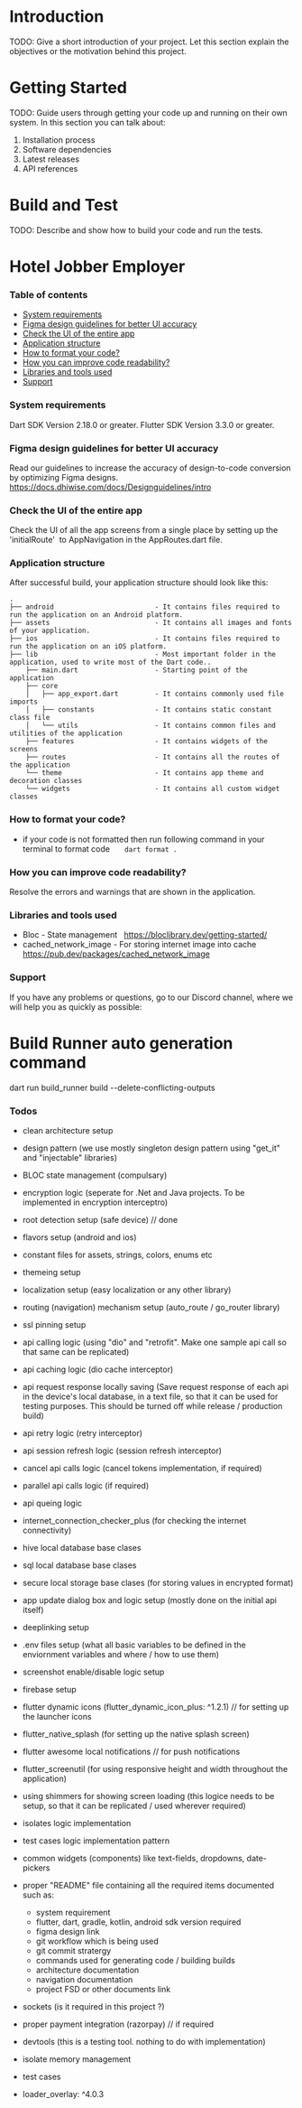 # Introduction

TODO: Give a short introduction of your project. Let this section explain the objectives or the motivation behind this project.

# Getting Started

TODO: Guide users through getting your code up and running on their own system. In this section you can talk about:

1.  Installation process
2.  Software dependencies
3.  Latest releases
4.  API references

# Build and Test

TODO: Describe and show how to build your code and run the tests.

# Hotel Jobber Employer

### Table of contents

- [System requirements](#system-requirements)
- [Figma design guidelines for better UI accuracy](#figma-design-guideline-for-better-accuracy)
- [Check the UI of the entire app](#app-navigations)
- [Application structure](#project-structure)
- [How to format your code?](#how-you-can-do-code-formatting)
- [How you can improve code readability?](#how-you-can-improve-the-readability-of-code)
- [Libraries and tools used](#libraries-and-tools-used)
- [Support](#support)

### System requirements

Dart SDK Version 2.18.0 or greater.
Flutter SDK Version 3.3.0 or greater.

### Figma design guidelines for better UI accuracy

Read our guidelines to increase the accuracy of design-to-code conversion by optimizing Figma designs.
https://docs.dhiwise.com/docs/Designguidelines/intro

### Check the UI of the entire app

Check the UI of all the app screens from a single place by setting up the 'initialRoute'  to AppNavigation in the AppRoutes.dart file.

### Application structure

After successful build, your application structure should look like this:

```
.
├── android                         - It contains files required to run the application on an Android platform.
├── assets                          - It contains all images and fonts of your application.
├── ios                             - It contains files required to run the application on an iOS platform.
├── lib                             - Most important folder in the application, used to write most of the Dart code..
    ├── main.dart                   - Starting point of the application
    ├── core
    │   ├── app_export.dart         - It contains commonly used file imports
    │   ├── constants               - It contains static constant class file
    │   └── utils                   - It contains common files and utilities of the application
    ├── features                    - It contains widgets of the screens
    ├── routes                      - It contains all the routes of the application
    └── theme                       - It contains app theme and decoration classes
    └── widgets                     - It contains all custom widget classes
```

### How to format your code?

- if your code is not formatted then run following command in your terminal to format code
    `  dart format .
 `

### How you can improve code readability?

Resolve the errors and warnings that are shown in the application.

### Libraries and tools used

- Bloc - State management
    https://bloclibrary.dev/getting-started/
- cached_network_image - For storing internet image into cache
    https://pub.dev/packages/cached_network_image

### Support

If you have any problems or questions, go to our Discord channel, where we will help you as quickly as possible:

# Build Runner auto generation command

dart run build_runner build --delete-conflicting-outputs

### Todos

- clean architecture setup
- design pattern (we use mostly singleton design pattern using "get_it" and "injectable" libraries)
- BLOC state management (compulsary)
- encryption logic (seperate for .Net and Java projects. To be implemented in encryption interceptro)
- root detection setup (safe device) // done
- flavors setup (android and ios)
- constant files for assets, strings, colors, enums etc
- themeing setup
- localization setup (easy localization or any other library)
- routing (navigation) mechanism setup (auto_route / go_router library)
- ssl pinning setup
- api calling logic (using "dio" and "retrofit". Make one sample api call so that same can be replicated)
- api caching logic (dio cache interceptor)
- api request response locally saving (Save request response of each api in the device's local database, in a text file, so that it can be used for testing purposes. This should be turned off while release / production build)
- api retry logic (retry interceptor)
- api session refresh logic (session refresh interceptor)
- cancel api calls logic (cancel tokens implementation, if required)
- parallel api calls logic (if required)
- api queing logic
- internet_connection_checker_plus (for checking the internet connectivity)
- hive local database base clases
- sql local database base clases
- secure local storage base clases (for storing values in encrypted format)
- app update dialog box and logic setup (mostly done on the initial api itself)
- deeplinking setup
- .env files setup (what all basic variables to be defined in the enviornment variables and where / how to use them)
- screenshot enable/disable logic setup
- firebase setup
- flutter dynamic icons (flutter_dynamic_icon_plus: ^1.2.1) // for setting up the launcher icons
- flutter_native_splash (for setting up the native splash screen)
- flutter awesome local notifications // for push notifications
- flutter_screenutil (for using responsive height and width throughout the application)
- using shimmers for showing screen loading (this logice needs to be setup, so that it can be replicated / used wherever required)
- isolates logic implementation
- test cases logic implementation pattern
- common widgets (components) like text-fields, dropdowns, date-pickers
- proper "README" file containing all the required items documented such as:
  - system requirement
  - flutter, dart, gradle, kotlin, android sdk version required
  - figma design link
  - git workflow which is being used
  - git commit stratergy
  - commands used for generating code / building builds
  - architecture documentation
  - navigation documentation
  - project FSD or other documents link

- sockets (is it required in this project ?)
- proper payment integration (razorpay) // if required
- devtools (this is a testing tool. nothing to do with implementation)
- isolate memory management
- test cases
- loader_overlay: ^4.0.3
